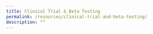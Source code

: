 ```yaml
---
title: Clinical Trial & Beta Testing
permalink: /resources/clinical-trial-and-beta-testing/
description: ""
---
```

